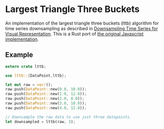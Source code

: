 # Largest Triangle Three Buckets

An implementation of the largest triangle three buckets (lttb)
algorithm for time series downsampling as described in
[Downsampling Time Series for Visual Representation](https://skemman.is/bitstream/1946/15343/3/SS_MSthesis.pdf).
This is a Rust port of
[the original Javascript implementation](https://github.com/sveinn-steinarsson/flot-downsample).

## Example

``` rust
extern crate lttb;

use lttb::{DataPoint,lttb};

let mut raw = vec!();
raw.push(DataPoint::new(0.0, 10.0));
raw.push(DataPoint::new(1.0, 12.0));
raw.push(DataPoint::new(2.0, 8.0));
raw.push(DataPoint::new(3.0, 10.0));
raw.push(DataPoint::new(4.0, 12.0));

// Downsample the raw data to use just three datapoints.
let downsampled = lttb(raw, 3);
```
